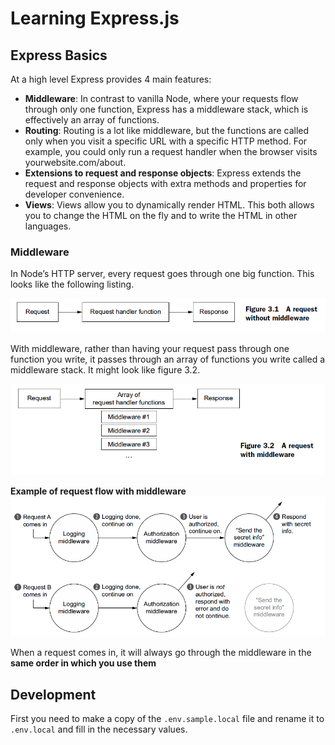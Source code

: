 # Learning Express.js

[//]: # 'TODO: Add a project description'

## Express Basics

At a high level Express provides 4 main features:

- **Middleware**: In contrast to vanilla Node, where your requests flow through only
  one function, Express has a middleware stack, which is effectively an array of
  functions.
- **Routing**: Routing is a lot like middleware, but the functions are called only when
  you visit a specific URL with a specific HTTP method. For example, you could only
  run a request handler when the browser visits yourwebsite.com/about.
- **Extensions to request and response objects**: Express extends the request and response
  objects with extra methods and properties for developer convenience.
- **Views**: Views allow you to dynamically render HTML. This both allows you to
  change the HTML on the fly and to write the HTML in other languages.

### Middleware

In Node’s HTTP server, every request goes through one big function. This looks like
the following listing.

![img_1.png](img_1.png)

With middleware, rather than having your request pass through one function you
write, it passes through an array of functions you write called a middleware stack. It
might look like figure 3.2.

![img.png](img.png)

**Example of request flow with middleware**
![img_2.png](img_2.png)

When a request comes in, it will always go through the middleware in the **same order
in which you use them**

## Development

First you need to make a copy of the `.env.sample.local` file and rename it to `.env.local` and fill in the necessary values.
